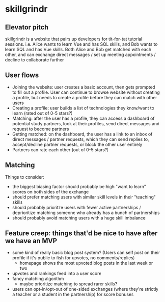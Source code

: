 # skillgrindr

## Elevator pitch

skillgrindr is a website that pairs up developers for tit-for-tat tutorial sessions.
i.e. Alice wants to learn Vue and has SQL skills, and Bob wants to learn SQL and has Vue skills. Both Alice and Bob get matched with each other, and can exchange direct messages / set up meeting appointments / decline to collaborate further

## User flows

- Joining the website: user creates a basic account, then gets prompted to fill out a profile. User can continue to browse website without creating a profile, but needs to create a profile before they can match with other users
- Creating a profile: user builds a list of technologies they know/want to learn (rated out of 0-5 stars?)
- Matching: after the user has a profile, they can access a dashboard of potential study partners, look at their profiles, send direct messages and request to become partners
- Getting matched: on the dashboard, the user has a link to an inbox of direct messages / partner requests, which they can send replies to, accept/decline partner requests, or block the other user entirely
- Partners can rate each other (out of 0-5 stars?)

## Matching

Things to consider:

- the biggest biasing factor should probably be high "want to learn" scores on both sides of the exchange
- should prefer matching users with similar skill levels in their "teaching" skills
- should probably prioritze users with fewer active partnerships / deprioritize matching someone who already has a bunch of partnerships
- should probably avoid matching users with a huge skill imbalance

## Feature creep: things that'd be nice to have after we have an MVP

- some kind of really basic blog post system? (Users can self post on their profile if it's public to fish for upvotes, no comments/replies)
  - homepage shows the most upvoted blog posts in the last week or two
- upvotes and rankings feed into a user score
- fancy matching algorithm
  - maybe prioritize matching to spread rarer skills?
- users can opt-in/opt-out of one-sided exchanges (where they're strictly a teacher or a student in the partnership) for score bonuses
